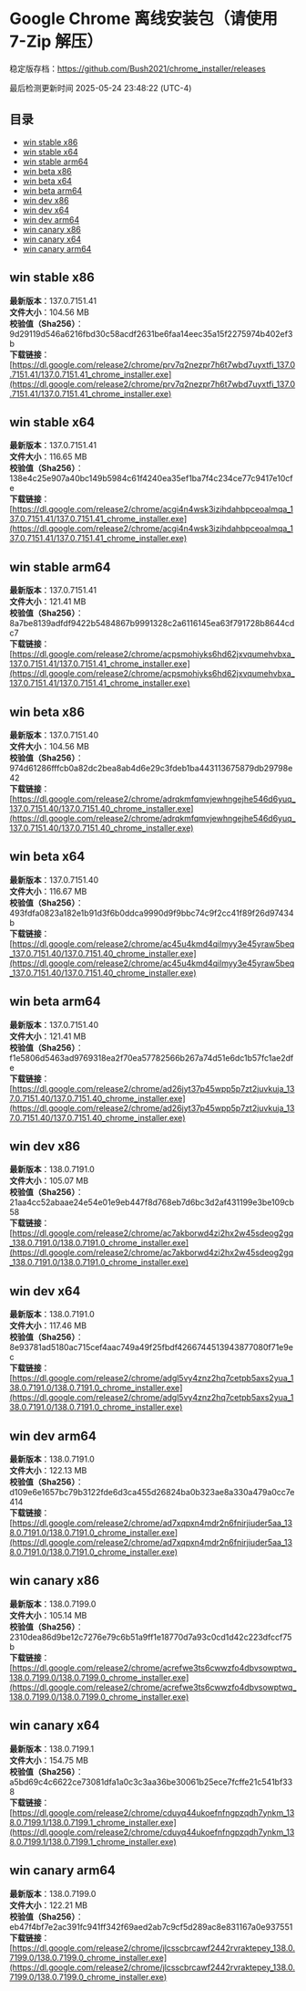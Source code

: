 # Google Chrome 离线安装包（请使用 7-Zip 解压）
稳定版存档：<https://github.com/Bush2021/chrome_installer/releases>

最后检测更新时间
2025-05-24 23:48:22 (UTC-4)

## 目录
* [win stable x86](https://github.com/Bush2021/chrome_installer?tab=readme-ov-file#win-stable-x86)
* [win stable x64](https://github.com/Bush2021/chrome_installer?tab=readme-ov-file#win-stable-x64)
* [win stable arm64](https://github.com/Bush2021/chrome_installer?tab=readme-ov-file#win-stable-arm64)
* [win beta x86](https://github.com/Bush2021/chrome_installer?tab=readme-ov-file#win-beta-x86)
* [win beta x64](https://github.com/Bush2021/chrome_installer?tab=readme-ov-file#win-beta-x64)
* [win beta arm64](https://github.com/Bush2021/chrome_installer?tab=readme-ov-file#win-beta-arm64)
* [win dev x86](https://github.com/Bush2021/chrome_installer?tab=readme-ov-file#win-dev-x86)
* [win dev x64](https://github.com/Bush2021/chrome_installer?tab=readme-ov-file#win-dev-x64)
* [win dev arm64](https://github.com/Bush2021/chrome_installer?tab=readme-ov-file#win-dev-arm64)
* [win canary x86](https://github.com/Bush2021/chrome_installer?tab=readme-ov-file#win-canary-x86)
* [win canary x64](https://github.com/Bush2021/chrome_installer?tab=readme-ov-file#win-canary-x64)
* [win canary arm64](https://github.com/Bush2021/chrome_installer?tab=readme-ov-file#win-canary-arm64)

## win stable x86
**最新版本**：137.0.7151.41  
**文件大小**：104.56 MB  
**校验值（Sha256）**：9d29119d546a6216fbd30c58acdf2631be6faa14eec35a15f2275974b402ef3b  
**下载链接**：[https://dl.google.com/release2/chrome/prv7q2nezpr7h6t7wbd7uyxtfi_137.0.7151.41/137.0.7151.41_chrome_installer.exe](https://dl.google.com/release2/chrome/prv7q2nezpr7h6t7wbd7uyxtfi_137.0.7151.41/137.0.7151.41_chrome_installer.exe)  

## win stable x64
**最新版本**：137.0.7151.41  
**文件大小**：116.65 MB  
**校验值（Sha256）**：138e4c25e907a40bc149b5984c61f4240ea35ef1ba7f4c234ce77c9417e10cfe  
**下载链接**：[https://dl.google.com/release2/chrome/acgi4n4wsk3izihdahbpceoalmqa_137.0.7151.41/137.0.7151.41_chrome_installer.exe](https://dl.google.com/release2/chrome/acgi4n4wsk3izihdahbpceoalmqa_137.0.7151.41/137.0.7151.41_chrome_installer.exe)  

## win stable arm64
**最新版本**：137.0.7151.41  
**文件大小**：121.41 MB  
**校验值（Sha256）**：8a7be8139adfdf9422b5484867b9991328c2a6116145ea63f791728b8644cdc7  
**下载链接**：[https://dl.google.com/release2/chrome/acpsmohiyks6hd62jxvqumehvbxa_137.0.7151.41/137.0.7151.41_chrome_installer.exe](https://dl.google.com/release2/chrome/acpsmohiyks6hd62jxvqumehvbxa_137.0.7151.41/137.0.7151.41_chrome_installer.exe)  

## win beta x86
**最新版本**：137.0.7151.40  
**文件大小**：104.56 MB  
**校验值（Sha256）**：974d61286fffcb0a82dc2bea8ab4d6e29c3fdeb1ba443113675879db29798e42  
**下载链接**：[https://dl.google.com/release2/chrome/adrqkmfqmvjewhngejhe546d6yuq_137.0.7151.40/137.0.7151.40_chrome_installer.exe](https://dl.google.com/release2/chrome/adrqkmfqmvjewhngejhe546d6yuq_137.0.7151.40/137.0.7151.40_chrome_installer.exe)  

## win beta x64
**最新版本**：137.0.7151.40  
**文件大小**：116.67 MB  
**校验值（Sha256）**：493fdfa0823a182e1b91d3f6b0ddca9990d9f9bbc74c9f2cc41f89f26d97434b  
**下载链接**：[https://dl.google.com/release2/chrome/ac45u4kmd4qilmyy3e45yraw5beq_137.0.7151.40/137.0.7151.40_chrome_installer.exe](https://dl.google.com/release2/chrome/ac45u4kmd4qilmyy3e45yraw5beq_137.0.7151.40/137.0.7151.40_chrome_installer.exe)  

## win beta arm64
**最新版本**：137.0.7151.40  
**文件大小**：121.41 MB  
**校验值（Sha256）**：f1e5806d5463ad9769318ea2f70ea57782566b267a74d51e6dc1b57fc1ae2dfe  
**下载链接**：[https://dl.google.com/release2/chrome/ad26jyt37p45wpp5p7zt2juvkuja_137.0.7151.40/137.0.7151.40_chrome_installer.exe](https://dl.google.com/release2/chrome/ad26jyt37p45wpp5p7zt2juvkuja_137.0.7151.40/137.0.7151.40_chrome_installer.exe)  

## win dev x86
**最新版本**：138.0.7191.0  
**文件大小**：105.07 MB  
**校验值（Sha256）**：21aa4cc52abaae24e54e01e9eb447f8d768eb7d6bc3d2af431199e3be109cb58  
**下载链接**：[https://dl.google.com/release2/chrome/ac7akborwd4zi2hx2w45sdeog2gq_138.0.7191.0/138.0.7191.0_chrome_installer.exe](https://dl.google.com/release2/chrome/ac7akborwd4zi2hx2w45sdeog2gq_138.0.7191.0/138.0.7191.0_chrome_installer.exe)  

## win dev x64
**最新版本**：138.0.7191.0  
**文件大小**：117.46 MB  
**校验值（Sha256）**：8e93781ad5180ac715cef4aac749a49f25fbdf4266744513943877080f71e9ec  
**下载链接**：[https://dl.google.com/release2/chrome/adgl5vy4znz2hq7cetpb5axs2yua_138.0.7191.0/138.0.7191.0_chrome_installer.exe](https://dl.google.com/release2/chrome/adgl5vy4znz2hq7cetpb5axs2yua_138.0.7191.0/138.0.7191.0_chrome_installer.exe)  

## win dev arm64
**最新版本**：138.0.7191.0  
**文件大小**：122.13 MB  
**校验值（Sha256）**：d109e6e1657bc79b3122fde6d3ca455d26824ba0b323ae8a330a479a0cc7e414  
**下载链接**：[https://dl.google.com/release2/chrome/ad7xqpxn4mdr2n6fnirjiuder5aa_138.0.7191.0/138.0.7191.0_chrome_installer.exe](https://dl.google.com/release2/chrome/ad7xqpxn4mdr2n6fnirjiuder5aa_138.0.7191.0/138.0.7191.0_chrome_installer.exe)  

## win canary x86
**最新版本**：138.0.7199.0  
**文件大小**：105.14 MB  
**校验值（Sha256）**：2310dea86d9be12c7276e79c6b51a9ff1e18770d7a93c0cd1d42c223dfccf75b  
**下载链接**：[https://dl.google.com/release2/chrome/acrefwe3ts6cwwzfo4dbvsowptwq_138.0.7199.0/138.0.7199.0_chrome_installer.exe](https://dl.google.com/release2/chrome/acrefwe3ts6cwwzfo4dbvsowptwq_138.0.7199.0/138.0.7199.0_chrome_installer.exe)  

## win canary x64
**最新版本**：138.0.7199.1  
**文件大小**：154.75 MB  
**校验值（Sha256）**：a5bd69c4c6622ce73081dfa1a0c3c3aa36be30061b25ece7fcffe21c541bf338  
**下载链接**：[https://dl.google.com/release2/chrome/cduyq44ukoefnfngpzqdh7ynkm_138.0.7199.1/138.0.7199.1_chrome_installer.exe](https://dl.google.com/release2/chrome/cduyq44ukoefnfngpzqdh7ynkm_138.0.7199.1/138.0.7199.1_chrome_installer.exe)  

## win canary arm64
**最新版本**：138.0.7199.0  
**文件大小**：122.21 MB  
**校验值（Sha256）**：eb47f4bf7e2ac391fc941ff342f69aed2ab7c9cf5d289ac8e831167a0e937551  
**下载链接**：[https://dl.google.com/release2/chrome/jlcsscbrcawf2442rvraktepey_138.0.7199.0/138.0.7199.0_chrome_installer.exe](https://dl.google.com/release2/chrome/jlcsscbrcawf2442rvraktepey_138.0.7199.0/138.0.7199.0_chrome_installer.exe)  

